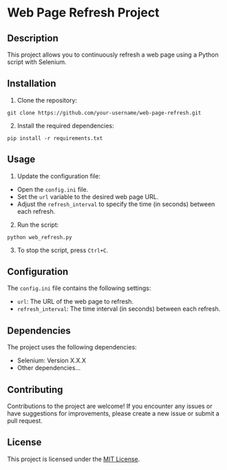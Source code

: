 # Web Page Refresh Project

## Description

This project allows you to continuously refresh a web page using a Python script with Selenium.

## Installation

1. Clone the repository:

```
git clone https://github.com/your-username/web-page-refresh.git
```

2. Install the required dependencies:

```
pip install -r requirements.txt
```

## Usage

1. Update the configuration file:

- Open the `config.ini` file.
- Set the `url` variable to the desired web page URL.
- Adjust the `refresh_interval` to specify the time (in seconds) between each refresh.

2. Run the script:

```
python web_refresh.py
```

3. To stop the script, press `Ctrl+C`.

## Configuration

The `config.ini` file contains the following settings:

- `url`: The URL of the web page to refresh.
- `refresh_interval`: The time interval (in seconds) between each refresh.

## Dependencies

The project uses the following dependencies:

- Selenium: Version X.X.X
- Other dependencies...

## Contributing

Contributions to the project are welcome! If you encounter any issues or have suggestions for improvements, please create a new issue or submit a pull request.

## License

This project is licensed under the [MIT License](LICENSE).